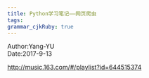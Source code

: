 ```yaml
---
title: Python学习笔记——网页爬虫
tags: 
grammar_cjkRuby: true
---
```

Author:Yang-YU
<br>
Date:2017-9-13

http://music.163.com/#/playlist?id=644515374
